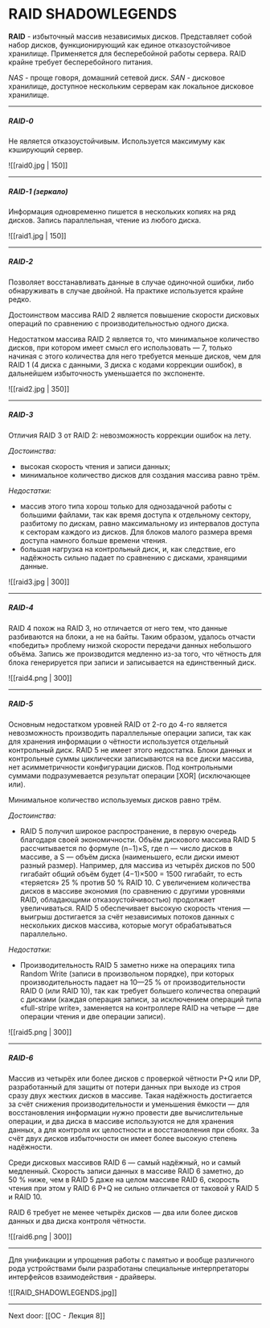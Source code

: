 # RAID SHADOWLEGENDS

**RAID** - избыточный массив независимых дисков. Представляет собой набор дисков, функционирующий как единое отказоустойчивое хранилище. Применяется для бесперебойной работы сервера. RAID крайне требует бесперебойного питания. 

*NAS* - проще говоря, домашний сетевой диск.
*SAN* - дисковое хранилище, доступное нескольким серверам как локальное дисковое хранилище. 

---
##### RAID-0 
Не является отказоустойчивым. Используется максимуму как кэширующий сервер. 

![[raid0.jpg | 150]]

---
##### RAID-1 (зеркало) 
Информация одновременно пишется в нескольких копиях на ряд дисков. Запись параллельная, чтение из любого диска. 

![[raid1.jpg | 150]]

---
##### RAID-2 
Позволяет восстанавливать данные в случае одиночной ошибки, либо обнаруживать в случае двойной. На практике используется крайне редко.

Достоинством массива RAID 2 является повышение скорости дисковых операций по сравнению с производительностью одного диска.

Недостатком массива RAID 2 является то, что минимальное количество дисков, при котором имеет смысл его использовать — 7, только начиная с этого количества для него требуется меньше дисков, чем для RAID 1 (4 диска с данными, 3 диска с кодами коррекции ошибок), в дальнейшем избыточность уменьшается по экспоненте.

![[raid2.jpg | 350]]

---
##### RAID-3 
Отличия RAID 3 от RAID 2: невозможность коррекции ошибок на лету.

*Достоинства:*
- высокая скорость чтения и записи данных;
- минимальное количество дисков для создания массива равно трём.

*Недостатки:*
- массив этого типа хорош только для однозадачной работы с большими файлами, так как время доступа к отдельному сектору, разбитому по дискам, равно максимальному из интервалов доступа к секторам каждого из дисков. Для блоков малого размера время доступа намного больше времени чтения.
- большая нагрузка на контрольный диск, и, как следствие, его надёжность сильно падает по сравнению с дисками, хранящими данные.

![[raid3.jpg | 300]]

----
##### RAID-4
RAID 4 похож на RAID 3, но отличается от него тем, что данные разбиваются на блоки, а не на байты. Таким образом, удалось отчасти «победить» проблему низкой скорости передачи данных небольшого объёма. Запись же производится медленно из-за того, что чётность для блока генерируется при записи и записывается на единственный диск.

![[raid4.png | 300]]

---
##### RAID-5
Основным недостатком уровней RAID от 2-го до 4-го является невозможность производить параллельные операции записи, так как для хранения информации о чётности используется отдельный контрольный диск. RAID 5 не имеет этого недостатка. Блоки данных и контрольные суммы циклически записываются на все диски массива, нет асимметричности конфигурации дисков. Под контрольными суммами подразумевается результат операции [XOR] (исключающее или).

Минимальное количество используемых дисков равно трём.

*Достоинства:*
- RAID 5 получил широкое распространение, в первую очередь благодаря своей экономичности. Объём дискового массива RAID 5 рассчитывается по формуле (n−1)×S, где n — число дисков в массиве, а S — объём диска (наименьшего, если диски имеют разный размер). Например, для массива из четырёх дисков по 500 гигабайт общий объём будет (4−1)×500 = 1500 гигабайт, то есть «теряется» 25 % против 50 % RAID 10. С увеличением количества дисков в массиве экономия (по сравнению с другими уровнями RAID, обладающими отказоустойчивостью) продолжает увеличиваться. RAID 5 обеспечивает высокую скорость чтения — выигрыш достигается за счёт независимых потоков данных с нескольких дисков массива, которые могут обрабатываться параллельно.

*Недостатки:*
- Производительность RAID 5 заметно ниже на операциях типа Random Write (записи в произвольном порядке), при которых производительность падает на 10—25 % от производительности RAID 0 (или RAID 10), так как требует большего количества операций с дисками (каждая операция записи, за исключением операций типа «full-stripe write», заменяется на контроллере RAID на четыре — две операции чтения и две операции записи).

![[raid5.png | 300]]

---
##### RAID-6 
Массив из четырёх или более дисков с проверкой чётности P+Q или DP, разработанный для защиты от потери данных при выходе из строя сразу двух жестких дисков в массиве. Такая надёжность достигается за счёт снижения производительности и уменьшения ёмкости — для восстановления информации нужно провести две вычислительные операции, и два диска в массиве используются не для хранения данных, а для контроля их целостности и восстановления при сбоях. За счёт двух дисков избыточности он имеет более высокую степень надёжности. 

Среди дисковых массивов RAID 6 — самый надёжный, но и самый медленный. 
Скорость записи данных в массиве RAID 6 заметно, до 50 % ниже, чем в RAID 5 даже на целом массиве RAID 6, скорость чтения при этом у RAID 6 P+Q не сильно отличается от таковой у RAID 5 и RAID 10.

RAID 6 требует не менее четырёх дисков — два или более дисков данных и два диска контроля чётности.

![[raid6.png | 300]]

---

Для унификации и упрощения работы с памятью и вообще различного рода устройствами были разработаны специальные интерпретаторы интерфейсов взаимодействия - драйверы. 

![[RAID_SHADOWLEGENDS.jpg]]

---

Next door: [[ОС - Лекция 8]]